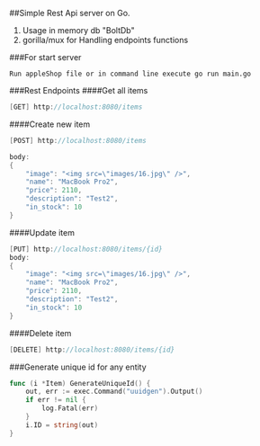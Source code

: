 ##Simple Rest Api server on Go.
1. Usage in memory db "BoltDb"
2. gorilla/mux for Handling endpoints functions

###For start server
```shell script
Run appleShop file or in command line execute go run main.go
```

###Rest Endpoints
####Get all items
```go
[GET] http://localhost:8080/items
```
####Create new item
```go
[POST] http://localhost:8080/items

body:
{
    "image": "<img src=\"images/16.jpg\" />",
    "name": "MacBook Pro2",
    "price": 2110,
    "description": "Test2",
    "in_stock": 10
}
```

####Update item
```go
[PUT] http://localhost:8080/items/{id}
body:
{
    "image": "<img src=\"images/16.jpg\" />",
    "name": "MacBook Pro2",
    "price": 2110,
    "description": "Test2",
    "in_stock": 10
}
```

####Delete item
```go
[DELETE] http://localhost:8080/items/{id}
```

###Generate unique id for any entity
```go
func (i *Item) GenerateUniqueId() {
	out, err := exec.Command("uuidgen").Output()
	if err != nil {
		log.Fatal(err)
	}
	i.ID = string(out)
}
```
